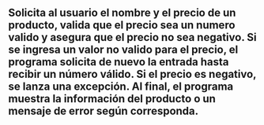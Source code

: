 ## Solicita al usuario el nombre y el precio de un producto, valida que el precio sea un numero valido y asegura que el precio no sea negativo. Si se ingresa un valor no valido para el precio, el programa solicita de nuevo la entrada hasta recibir un número válido. Si el precio es negativo, se lanza una excepción. Al final, el programa muestra la información del producto o un mensaje de error según corresponda.

